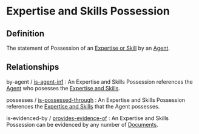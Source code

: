 # Expertise and Skills Possession

## Definition
The statement of Possession of an [Expertise or Skill](../entities/Expertise_and_Skills.md) 
by an [Agent](../entities/Agent.md).

## Relationships

<a name="rel__by-agent">by-agent</a> / [is-agent-in1](../entities/Agent.md#user-content-rel__is-agent-in1) : An Expertise and Skills Possession references the [Agent](../entities/Agent.md) who posesses the [Expertise and Skills](../entities/Expertise_and_Skills.md).

<a name="rel__possesses">possesses</a> / [is-possessed-through](../entities/Expertise_and_Skills.md#user-content-rel__is-possessed-through) : An Expertise and Skills Possession references the [Expertise and Skills](../entities/Expertise_and_Skills.md) that the Agent possesses.

<a name="rel__is-evidenced-by">is-evidenced-by</a> / [provides-evidence-of](../entities/Document.md#user-content-rel__provides-evidence-of) : An Expertise and Skills Possession can be evidenced by any number of [Documents](../entities/Document.md).
